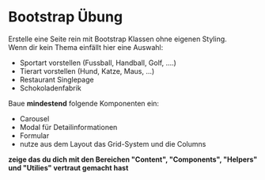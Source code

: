 # Bootstrap Übung

Erstelle eine Seite rein mit Bootstrap Klassen ohne eigenen Styling.<br>
Wenn dir kein Thema einfällt hier eine Auswahl: 
- Sportart vorstellen (Fussball, Handball, Golf, ....)
- Tierart vorstellen (Hund, Katze, Maus, ...)
- Restaurant Singlepage
- Schokoladenfabrik


Baue **mindestend** folgende Komponenten ein:
- Carousel
- Modal für Detailinformationen
- Formular
- nutze aus dem Layout das Grid-System und die Columns

**zeige das du dich mit den Bereichen "Content", "Components", "Helpers" und "Utilies" vertraut gemacht hast**
